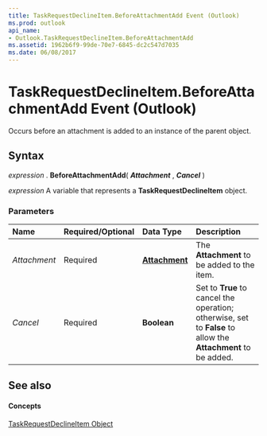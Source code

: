```yaml
---
title: TaskRequestDeclineItem.BeforeAttachmentAdd Event (Outlook)
ms.prod: outlook
api_name:
- Outlook.TaskRequestDeclineItem.BeforeAttachmentAdd
ms.assetid: 1962b6f9-99de-70e7-6845-dc2c547d7035
ms.date: 06/08/2017
---
```



# TaskRequestDeclineItem.BeforeAttachmentAdd Event (Outlook)

Occurs before an attachment is added to an instance of the parent object.


## Syntax

 _expression_ . **BeforeAttachmentAdd**( **_Attachment_** , **_Cancel_** )

 _expression_ A variable that represents a **TaskRequestDeclineItem** object.


### Parameters



|**Name**|**Required/Optional**|**Data Type**|**Description**|
|:-----|:-----|:-----|:-----|
| _Attachment_|Required| **[Attachment](Outlook.Attachment.md)**|The  **Attachment** to be added to the item.|
| _Cancel_|Required| **Boolean**|Set to  **True** to cancel the operation; otherwise, set to **False** to allow the **Attachment** to be added.|

## See also


#### Concepts


[TaskRequestDeclineItem Object](Outlook.TaskRequestDeclineItem.md)

